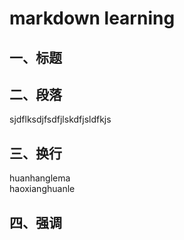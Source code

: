 # markdown learning

## 一、标题

## 二、段落

sjdflksdjfsdfjlskdfjsldfkjs  

## 三、换行

huanhanglema  
haoxianghuanle  

## 四、强调
